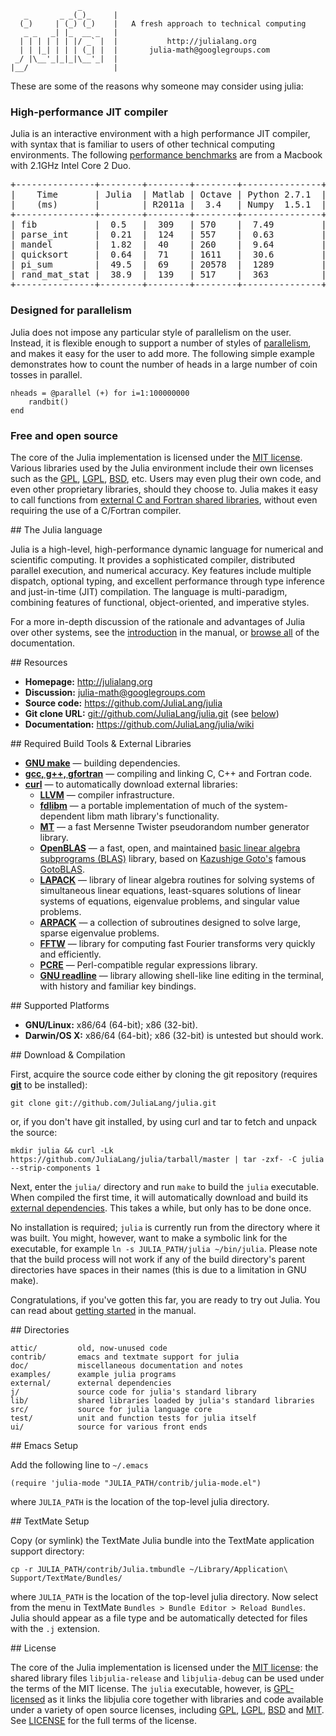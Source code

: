                    _
       _       _ _(_)_     |
      (_)     | (_) (_)    |   A fresh approach to technical computing
       _ _   _| |_  __ _   |
      | | | | | | |/ _` |  |           http://julialang.org
      | | |_| | | | (_| |  |       julia-math@googlegroups.com
     _/ |\__'_|_|_|\__'_|  |
    |__/                   |


These are some of the reasons why someone may consider using julia:

### High-performance JIT compiler 

Julia is an interactive environment with a high performance JIT compiler, with syntax that is familiar to users of other technical computing environments. The following [performance benchmarks](https://github.com/JuliaLang/julia/blob/master/test/perf.j) are from a Macbook with 2.1GHz Intel Core 2 Duo.

<pre>
+---------------+--------+--------+--------+---------------+---------+
|    Time       | Julia  | Matlab | Octave | Python 2.7.1  | g++ -O3 |  
|    (ms)       |        | R2011a |  3.4   | Numpy  1.5.1  |  4.6.1  |   
+---------------+--------+--------+--------+---------------+---------+
| fib           |  0.5   |  309   | 570    |  7.49         |  0.179  |
| parse_int     |  0.21  |  124   | 557    |  0.63         |  0.151  |
| mandel        |  1.82  |  40    | 260    |  9.64         |  0.53   |
| quicksort     |  0.64  |  71    | 1611   |  30.6         |  0.6    |
| pi_sum        |  49.5  |  69    | 20578  |  1289         |  49.3   |
| rand_mat_stat |  38.9  |  139   | 517    |  363          |  No Way |
+---------------+--------+--------+--------+---------------+---------+
</pre>

### Designed for parallelism

Julia does not impose any particular style of parallelism on the user. Instead, it is flexible enough to support a number of styles of [parallelism](https://github.com/JuliaLang/julia/wiki/Parallel-Computing), and makes it easy for the user to add more. The following simple example demonstrates how to count the number of heads in a large number of coin tosses in parallel.

````
nheads = @parallel (+) for i=1:100000000
    randbit()
end
````

### Free and open source

The core of the Julia implementation is licensed under the [MIT license][MIT]. Various libraries used by the Julia environment include their own licenses such as the [GPL], [LGPL], [BSD], etc. Users may even plug their own code, and even other proprietary libraries, should they choose to. Julia makes it easy to call functions from [external C and Fortran shared libraries](https://github.com/JuliaLang/julia/wiki/Calling-C-and-Fortran-Code), without even requiring the use of a C/Fortran compiler.

<a name="The-Julia-Language"/>
## The Julia language

Julia is a high-level, high-performance dynamic language for numerical and scientific computing. It provides a sophisticated compiler, distributed parallel execution, and numerical accuracy. Key features include multiple dispatch, optional typing, and excellent performance through type inference and just-in-time (JIT) compilation. The language is multi-paradigm, combining features of functional, object-oriented, and imperative styles.

For a more in-depth discussion of the rationale and advantages of Julia over other systems, see the [introduction](https://github.com/JuliaLang/julia/wiki/Introduction) in the manual, or [browse all](https://github.com/JuliaLang/julia/wiki/) of the documentation.

<a name="Resources"/>
## Resources

- **Homepage:** <http://julialang.org>
- **Discussion:** <julia-math@googlegroups.com>
- **Source code:** <https://github.com/JuliaLang/julia>
- **Git clone URL:** <git://github.com/JuliaLang/julia.git> (see [below](#Download-Compilation))
- **Documentation:** <https://github.com/JuliaLang/julia/wiki>

<a name="Required-Build-Tools-External-Libraries"/>
## Required Build Tools & External Libraries

- **[GNU make][]** — building dependencies.
- **[gcc, g++, gfortran][gcc]** — compiling and linking C, C++ and Fortran code.
- **[curl][]** — to automatically download external libraries:
    - **[LLVM][]**         — compiler infrastructure.
    - **[fdlibm][]**       — a portable implementation of much of the system-dependent libm math library's functionality.
    - **[MT][]**           — a fast Mersenne Twister pseudorandom number generator library.
    - **[OpenBLAS][]**     — a fast, open, and maintained [basic linear algebra subprograms (BLAS)](http://en.wikipedia.org/wiki/Basic_Linear_Algebra_Subprograms) library, based on [Kazushige Goto's](http://en.wikipedia.org/wiki/Kazushige_Goto) famous [GotoBLAS](http://www.tacc.utexas.edu/tacc-projects/gotoblas2/).
    - **[LAPACK][]**       — library of linear algebra routines for solving systems of simultaneous linear equations, least-squares solutions of linear systems of equations, eigenvalue problems, and singular value problems.
    - **[ARPACK][]**       — a collection of subroutines designed to solve large, sparse eigenvalue problems.
    - **[FFTW][]**         — library for computing fast Fourier transforms very quickly and efficiently.
    - **[PCRE][]**         — Perl-compatible regular expressions library.
    - **[GNU readline][]** — library allowing shell-like line editing in the terminal, with history and familiar key bindings.

[GNU make]:     http://www.gnu.org/software/make/
[gcc]:          http://gcc.gnu.org/
[curl]:         http://curl.haxx.se/
[fdlibm]:       http://www.netlib.org/fdlibm/readme
[MT]:           http://www.math.sci.hiroshima-u.ac.jp/~m-mat/MT/emt.html
[OpenBLAS]:     https://github.com/xianyi/OpenBLAS#readme
[LAPACK]:       http://www.netlib.org/lapack/
[ARPACK]:       http://www.caam.rice.edu/software/ARPACK/
[FFTW]:         http://www.fftw.org/
[PCRE]:         http://www.pcre.org/
[GNU readline]: http://cnswww.cns.cwru.edu/php/chet/readline/rltop.html
[LLVM]:         http://www.llvm.org/

<a name="Supported-Platforms"/>
## Supported Platforms

- **GNU/Linux:** x86/64 (64-bit); x86 (32-bit).
- **Darwin/OS X:** x86/64 (64-bit); x86 (32-bit) is untested but should work.

<a name="Download-Compilation"/>
## Download & Compilation

First, acquire the source code either by cloning the git repository (requires **[git](http://git-scm.com/)** to be installed):

    git clone git://github.com/JuliaLang/julia.git

or, if you don't have git installed, by using curl and tar to fetch and unpack the source:

    mkdir julia && curl -Lk https://github.com/JuliaLang/julia/tarball/master | tar -zxf- -C julia --strip-components 1

Next, enter the `julia/` directory and run `make` to build the `julia` executable.
When compiled the first time, it will automatically download and build its [external dependencies](#Required-Build-Tools-External-Libraries).
This takes a while, but only has to be done once.

No installation is required; `julia` is currently run from the directory where it was built.
You might, however, want to make a symbolic link for the executable, for example `ln -s JULIA_PATH/julia ~/bin/julia`.
Please note that the build process will not work if any of the build directory's parent directories have spaces in their names (this is due to a limitation in GNU make).

Congratulations, if you've gotten this far, you are ready to try out Julia.
You can read about [getting started](https://github.com/JuliaLang/julia/wiki/Getting-Started) in the manual.

<a name="Directories"/>
## Directories

    attic/         old, now-unused code
    contrib/       emacs and textmate support for julia
    doc/           miscellaneous documentation and notes
    examples/      example julia programs
    external/      external dependencies
    j/             source code for julia's standard library
    lib/           shared libraries loaded by julia's standard libraries
    src/           source for julia language core
    test/          unit and function tests for julia itself
    ui/            source for various front ends

<a name="Emacs-Setup"/>
## Emacs Setup

Add the following line to `~/.emacs`

    (require 'julia-mode "JULIA_PATH/contrib/julia-mode.el")

where `JULIA_PATH` is the location of the top-level julia directory.

<a name="TextMate-Setup"/>
## TextMate Setup

Copy (or symlink) the TextMate Julia bundle into the TextMate application support directory:

    cp -r JULIA_PATH/contrib/Julia.tmbundle ~/Library/Application\ Support/TextMate/Bundles/

where `JULIA_PATH` is the location of the top-level julia directory.
Now select from the menu in TextMate `Bundles > Bundle Editor > Reload Bundles`.
Julia should appear as a file type and be automatically detected for files with the `.j` extension.

<a name="License"/>
## License

The core of the Julia implementation is licensed under the [MIT license][MIT]:
the shared library files `libjulia-release` and `libjulia-debug` can be used under the terms of the MIT license.
The `julia` executable, however, is [GPL-licensed][GPL] as it links the libjulia core together with libraries and code available under a variety of open source licenses, including [GPL][], [LGPL][], [BSD][] and [MIT][].
See [LICENSE](https://github.com/JuliaLang/julia/blob/master/LICENSE) for the full terms of the license.

[MIT]:  http://en.wikipedia.org/wiki/MIT_License
[GPL]:  http://en.wikipedia.org/wiki/GNU_General_Public_License
[LGPL]: http://en.wikipedia.org/wiki/GNU_Lesser_General_Public_License
[BSD]:  http://en.wikipedia.org/wiki/BSD_licenses
